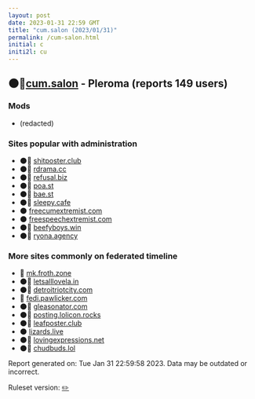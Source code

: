 ```yaml
---
layout: post
date: 2023-01-31 22:59 GMT
title: "cum.salon (2023/01/31)"
permalink: /cum-salon.html
initial: c
initi2l: cu
---
```


## 🌑🧸[cum.salon](https://cum.salon) - Pleroma (reports 149 users)

### Mods
 * (redacted)

### Sites popular with administration

* 🌑🧸 [shitposter.club](/shitposter-club.html)
* 🌑🧸 [rdrama.cc](/rdrama-cc.html)
* 🌑🧸 [refusal.biz](/refusal-biz.html)
* 🌑🧸 [poa.st](/poa-st.html)
* 🌑🧸 [bae.st](/bae-st.html)
* 🌑🧸 [sleepy.cafe](/sleepy-cafe.html)
* 🌑 [freecumextremist.com](/freecumextremist-com.html)
* 🌑 [freespeechextremist.com](/freespeechextremist-com.html)
* 🌑🧸 [beefyboys.win](/beefyboys-win.html)
* 🌑🧸 [ryona.agency](/ryona-agency.html)

### More sites commonly on federated timeline

* 🐘 [mk.froth.zone](/mk-froth-zone.html)
* 🌑🧸 [letsalllovela.in](/letsalllovela-in.html)
* 🌑🧸 [detroitriotcity.com](/detroitriotcity-com.html)
* 🐘 [fedi.pawlicker.com](/fedi-pawlicker-com.html)
* 🌑🧸 [gleasonator.com](/gleasonator-com.html)
* 🌑🧸 [posting.lolicon.rocks](/posting-lolicon-rocks.html)
* 🌑🧸 [leafposter.club](/leafposter-club.html)
* 🌑 [lizards.live](/lizards-live.html)
* 🌑🧸 [lovingexpressions.net](/lovingexpressions-net.html)
* 🌑🧸 [chudbuds.lol](/chudbuds-lol.html)

Report generated on: Tue Jan 31 22:59:58 2023. Data may be outdated or incorrect.

Ruleset version: [✏️](/version-pencil)
